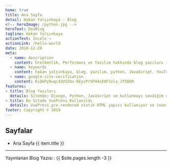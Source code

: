 ```yaml
---
home: true
title: Ana Sayfa
detail: Hakan Yalçınkaya - Blog
<!-- heroImage: /python.jpg -->
heroText: DevBlog
tagline: Hakan Yalçınkaya
actionText: İncele →
actionLink: /hello-world
date: 2018-12-28
meta:
  - name: description
    content: Üretkenlik, Performans ve Yazılım hakkında blog yazıları içerir. İncelemek için tıklayınız.
  - name: keywords
    content: hakan yalçınkaya, blog, yazılım, python, JavaScript, YouTube, yazılım araçları
  - name: google-site-verification
    content: KiQkPy9uqcd3U5Zmv-EEycPr5FH4sE8FJzla_Jf5QGM
features:
- title: Blog Yazıları
  details: Sitemde; Django, Python, JavaScript ve kullanmayı sevdiğim uygulamalardan bahsettim. Umarım seversin ;)
- title: Bu Sitede VuePress Kullanıldı
  details: VuePress pre-rendered statik HTML yapısı kullanıyor ve inanılmaz hızlı. JAMstack yapısını daha iyi anlamamız için VuePress bize inanılmaz konforlu bir alan sunuyor. Kullanmanı tavsiye ederim.
footer: Copyright © 2019
---
```

<!-- $page -->
<!-- $site -->

## Sayfalar
<ul>
  <li v-for="item in $site.pages">
    <a v-bind:href="item.path">
    	<span v-if="item.title == 'Home' ">Ana Sayfa</span>
    	<span v-else>{{ item.title }}</span>
    </a>
  </li>
</ul>

***

Yayınlanan Blog Yazısı : {{ $site.pages.length -3 }}
